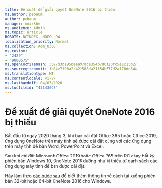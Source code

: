 ```yaml
---
title: Đề xuất để giải quyết OneNote 2016 bị thiếu
ms.author: pebaum
author: pebaum
manager: mnirkhe
ms.audience: Admin
ms.topic: article
ROBOTS: NOINDEX, NOFOLLOW
localization_priority: Normal
ms.collection: Adm_O365
ms.custom:
- "2429"
- "9000575"
ms.openlocfilehash: 3397d3b195beea97dca354b7d6f23fc5e1c15d27
ms.sourcegitcommit: fb24e7f90a2c422588da21f54b577d2a178dd344
ms.translationtype: MT
ms.contentlocale: vi-VN
ms.lasthandoff: 04/03/2020
ms.locfileid: "43143047"
---
```

# <a name="suggestions-for-resolving-onenote-2016-is-missing"></a>Đề xuất để giải quyết OneNote 2016 bị thiếu

Bắt đầu từ ngày 2020 tháng 3, khi bạn cài đặt Office 365 hoặc Office 2019, ứng dụng OneNote trên máy tính sẽ được cài đặt cùng với các ứng dụng trên máy tính để bàn Word, PowerPoint và Excel.

Sau khi cài đặt Microsoft Office 2019 hoặc Office 365 trên PC chạy bất kỳ phiên bản Windows 10, OneNote 2016 dường như bị thiếu từ danh sách các ứng dụng máy tính để bàn được cài đặt.

Hãy làm theo [các bước sau](https://support.office.com/article/OneNote-2016-is-missing-after-installing-Office-2019-or-Office-365-1844ba87-7248-4bd8-a735-66a52f98e6e5) để biết thêm thông tin về cách tải xuống phiên bản 32-bit hoặc 64-bit OneNote 2016 cho Windows.
